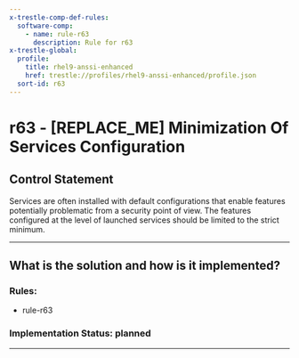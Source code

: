 ```yaml
---
x-trestle-comp-def-rules:
  software-comp:
    - name: rule-r63
      description: Rule for r63
x-trestle-global:
  profile:
    title: rhel9-anssi-enhanced
    href: trestle://profiles/rhel9-anssi-enhanced/profile.json
  sort-id: r63
---
```


# r63 - \[REPLACE_ME\] Minimization Of Services Configuration

## Control Statement

Services are often installed with default configurations that enable features potentially problematic from a security point of view. The features configured at the level of launched services should be limited to the strict minimum.

______________________________________________________________________

## What is the solution and how is it implemented?

<!-- For implementation status enter one of: implemented, partial, planned, alternative, not-applicable -->

<!-- Note that the list of rules under ### Rules: is read-only and changes will not be captured after assembly to JSON -->

<!-- Add control implementation description here for control: r63 -->

### Rules:

  - rule-r63

### Implementation Status: planned

______________________________________________________________________
